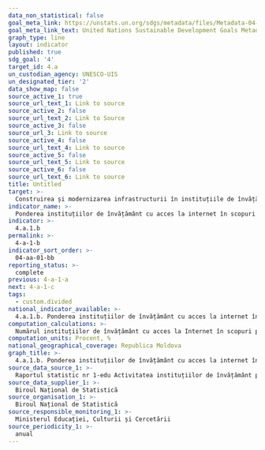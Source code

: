 ```yaml
---
data_non_statistical: false
goal_meta_link: https://unstats.un.org/sdgs/metadata/files/Metadata-04-0A-01.pdf
goal_meta_link_text: United Nations Sustainable Development Goals Metadata (pdf 210kB)
graph_type: line
layout: indicator
published: true
sdg_goal: '4'
target_id: 4.a
un_custodian_agency: UNESCO-UIS
un_designated_tier: '2'
data_show_map: false
source_active_1: true
source_url_text_1: Link to source
source_active_2: false
source_url_text_2: Link to Source
source_active_3: false
source_url_3: Link to source
source_active_4: false
source_url_text_4: Link to source
source_active_5: false
source_url_text_5: Link to source
source_active_6: false
source_url_text_6: Link to source
title: Untitled
target: >-
  Construirea și modernizarea infrastructurii în instituțiile de învățământ  astfel încât să corespundă necesităților copiilor, fetelor și băieților și persoanelor cu dizabilități și oferirea unui mediu de învățământ sigur, non-violent și incluziv pentru toți
indicator_name: >-
  Ponderea instituțiilor de învățământ cu acces la internet în scopuri pedagogice
indicator: >-
  4.a.1.b
permalink: >-
  4-a-1-b
indicator_sort_order: >-
  04-aa-01-bb
reporting_status: >-
  complete
previous: 4-a-1-a
next: 4-a-1-c
tags:
  - custom.divided
national_indicator_available: >-
  4.a.1.b. Ponderea instituțiilor de învățământ cu acces la internet în scopuri pedagogice
computation_calculations: >-
  Numărul instituțiilor de învățământ cu acces la Internet în scopuri pedagogice raportat la numărul total de instituții de învățământ, pe nivele de educație.
computation_units: Procent, %
national_geographical_coverage: Republica Moldova
graph_title: >-
  4.a.1.b. Ponderea instituțiilor de învățământ cu acces la internet în scopuri pedagogice
source_data_source_1: >-
  Raportul statistic nr 1-edu Activitatea instituțiilor de învățământ primar și secundar general
source_data_supplier_1: >-
  Biroul Național de Statistică
source_organisation_1: >-
  Biroul Național de Statistică
source_responsible_monitoring_1: >-
  Ministerul Educației, Culturii și Cercetării
source_periodicity_1: >-
  anual
---
```

